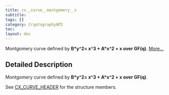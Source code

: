 ```yaml
---
title: cx__curve__montgomery__s
subtitle:
tags: []
category: CryptographyAPI
toc:
layout: doc
---
```



<p>Montgomery curve defined by <b>B*y^2= x^3 + A*x^2 + x over GF(q)</b>.  
 <a href="../cx__curve__montgomery__s#details">More...</a></p>
<a name="details" id="details"></a>

## Detailed Description

<div class="textblock"><p>Montgomery curve defined by <b>B*y^2= x^3 + A*x^2 + x over GF(q)</b>. </p>
<p>See <a class="el" href="../ox__ec_8h#a5ad90d6a0e043d9a94aa017fec898b78" title="Curve domain parameters. ">CX_CURVE_HEADER</a> for the structure members. </p>
